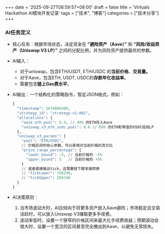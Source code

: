 +++
date = '2025-09-27T08:59:57+08:00'
draft = false
title = 'Virtuals Hackathon AI模块开发记录'
tags = ["技术", "博客"]
categories = ["技术分享"]
+++

### AI任务定义

- 核心任务：根据市场状态，决定资金在 **“避险资产（Aave）”** 和 **“风险/收益资产（Uniswap V3 LP）”** 之间的分配比例，并为风险资产提供最优的参数。

<!--more-->

- AI输入：
    - 对于uniswap，包含ETH/USDT, ETH/USDC 的**当前价格**、**交易量。**
    - 对于Aave，包含ETH, USDT, USDC的**存款年化收益率**。
    - 需要包含**链上Gas费水平**。
- AI输出：一个结构化的策略指令，暂定JSON格式。例如：
    
    ```python
    {
      "timestamp": 1678886400,
      "strategy_id": "strategy-v1-001",
      "allocations": {
        "aave_eth_pool": 0.4, // 40% 的ETH存入Aave
        "uniswap_v3_eth_usdc_pool": 0.6 // 60% 的ETH和等值的USDC组成LP
      },
      "uniswap_v3_params": {
        "pool": "ETH/USDC",
        // 价格区间的核心参数，可以是相对当前价格的百分比
        "price_range_percentage": { 
          "lower_bound": -5, // 当前价格的 -5%
          "upper_bound": 5   // 当前价格的 +5%
        }
        // 或者直接输出tick，这需要链下脚本做转换
        // "tickLower": 198240, 
        // "tickUpper": 204240
      }
    }
    ```
    
- AI决策原则：
    1. 当市场波动大时，AI应倾向于将更多资产放入Aave避险；市场稳定且交易活跃时，可以放入Uniswap V3赚取更多手续费。
    2. 波动率低时，设置一个狭窄的价格区间来最大化手续费收益；预期波动会很大时，设置一个宽泛的区间甚至完全撤出到Aave，以避免无常损失。